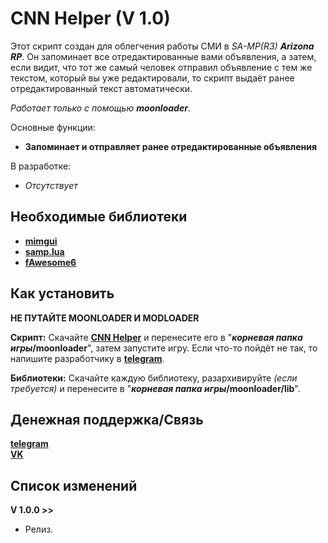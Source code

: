 # CNN Helper (V 1.0)

Этот скрипт создан для облегчения работы СМИ в _SA-MP(R3) **Arizona RP**_. Он запоминает все отредактированные вами объявления, а затем, если видит, что тот же самый человек отправил объявление с тем же текстом, который вы уже редактировали, то скрипт выдаёт ранее отредактированный текст автоматически.

_Работает только с помощью **moonloader**_.

Основные функции:
 - **Запоминает и отправляет ранее отредактированные объявления**

В разработке:
 - *Отсутствует*

## Необходимые библиотеки

 - **[mimgui](https://github.com/THE-FYP/mimgui/releases/download/v1.7.0/mimgui-v1.7.0.zip)**
 - **[samp.lua](https://github.com/THE-FYP/SAMP.Lua/releases/download/v2.3.0/samp-lua-v2.3.0.zip)**
 - **[fAwesome6](https://cdn.discordapp.com/attachments/1038436016954036254/1038436037279617024/fAwesome6.lua)**

## Как установить

**НЕ ПУТАЙТЕ MOONLOADER И MODLOADER**

**Скрипт:**
 Скачайте **[CNN Helper](CNN_Helper.lua)** и перенесите его в "**_корневая папка игры_/moonloader**", затем запустите игру. Если что-то пойдёт не так, то напишите разработчику в [**telegram**](https://t.me/SosuPercocet).

**Библиотеки:**
 Скачайте каждую библиотеку, разархивируйте _(если требуется)_ и перенесите в "**_корневая папка игры_/moonloader/lib**".

## Денежная поддержка/Связь

[**telegram**](https://t.me/SosuPercocet)  
[**VK**](https://vk.com/revavi)

## Список изменений

**V 1.0.0 >>**
  - Релиз.
